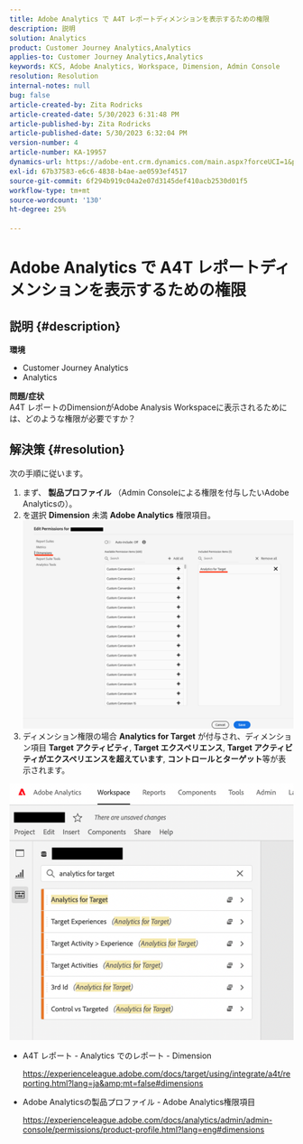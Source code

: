 ```yaml
---
title: Adobe Analytics で A4T レポートディメンションを表示するための権限
description: 説明
solution: Analytics
product: Customer Journey Analytics,Analytics
applies-to: Customer Journey Analytics,Analytics
keywords: KCS, Adobe Analytics, Workspace, Dimension, Admin Console
resolution: Resolution
internal-notes: null
bug: false
article-created-by: Zita Rodricks
article-created-date: 5/30/2023 6:31:48 PM
article-published-by: Zita Rodricks
article-published-date: 5/30/2023 6:32:04 PM
version-number: 4
article-number: KA-19957
dynamics-url: https://adobe-ent.crm.dynamics.com/main.aspx?forceUCI=1&pagetype=entityrecord&etn=knowledgearticle&id=fc20e539-18ff-ed11-8f6e-6045bd006b25
exl-id: 67b37583-e6c6-4838-b4ae-ae0593ef4517
source-git-commit: 6f294b919c04a2e07d3145def410acb2530d01f5
workflow-type: tm+mt
source-wordcount: '130'
ht-degree: 25%

---
```


# Adobe Analytics で A4T レポートディメンションを表示するための権限

## 説明 {#description}

<b>環境</b>
- Customer Journey Analytics
- Analytics

<b>問題/症状</b><br>A4T レポートのDimensionがAdobe Analysis Workspaceに表示されるためには、どのような権限が必要ですか？

## 解決策 {#resolution}

次の手順に従います。
1. まず、 <b>製品プロファイル</b> （Admin Consoleによる権限を付与したいAdobe Analyticsの）。
2. を選択 <b>Dimension</b> 未満 <b>Adobe Analytics</b> 権限項目。\
   ![](assets/123b13c2-bb08-ed11-82e4-00224809a4ae.png)
3. ディメンション権限の場合 <b>Analytics for Target</b> が付与され、ディメンション項目 <b>Target アクティビティ</b>, <b>Target エクスペリエンス</b>, <b>Target アクティビティがエクスペリエンスを超えています</b>, <b>コントロールとターゲット</b>等が表示されます。


![](assets/8b0bbd95-f4f5-ec11-bb3d-000d3a5b0d3b.png)

- A4T レポート - Analytics でのレポート - Dimension

  https://experienceleague.adobe.com/docs/target/using/integrate/a4t/reporting.html?lang=ja&amp;mt=false#dimensions
- Adobe Analyticsの製品プロファイル - Adobe Analytics権限項目

  https://experienceleague.adobe.com/docs/analytics/admin/admin-console/permissions/product-profile.html?lang=eng#dimensions
